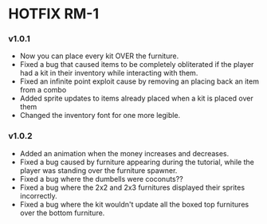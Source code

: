 # HOTFIX RM-1

### v1.0.1

+ Now you can place every kit OVER the furniture.
+ Fixed a bug that caused items to be completely obliterated if the player had a kit in their inventory while interacting with them.
+ Fixed an infinite point exploit cause by removing an placing back an item from a combo
+ Added sprite updates to items already placed when a kit is placed over them
+ Changed the inventory font for one more legible.

### v1.0.2

+ Added an animation when the money increases and decreases.
+ Fixed a bug caused by furniture appearing during the tutorial, while the player was standing over the furniture spawner.
+ Fixed a bug where the dumbells were coconuts??
+ Fixed a bug where the 2x2 and 2x3 furnitures displayed their sprites incorrectly.
+ Fixed a bug where the kit wouldn't update all the boxed top furnitures over the bottom furniture.